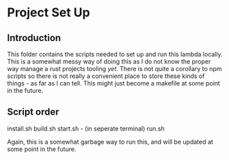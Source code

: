 # Project Set Up
## Introduction
This folder contains the scripts needed to set up and run this lambda locally. This is a somewhat messy way of doing this
as I do not know the proper way manage a rust projects tooling *yet*. There is not quite a corollary to npm scripts so there is 
not really a convenient place to store these kinds of things - as far as I can tell. This might just become a makefile at some point
in the future. 

## Script order
 install.sh
 build.sh
 start.sh - (in seperate terminal)
 run.sh

 Again, this is a somewhat garbage way to run this, and will be updated at some point in the future.
